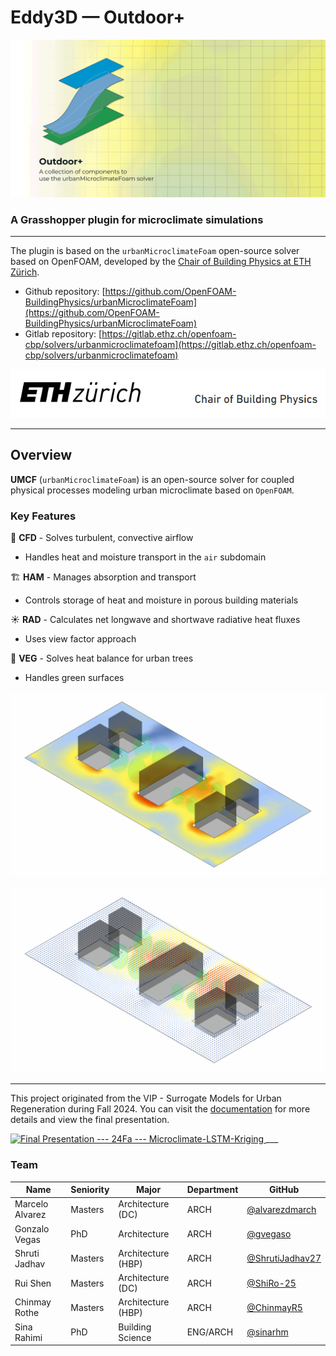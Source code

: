 # Eddy3D &mdash; Outdoor+

![UMCF](./images/outdoor+/umcf.gif)
### A Grasshopper plugin for microclimate simulations
___
The plugin is based on the `urbanMicroclimateFoam` open-source solver based on OpenFOAM, developed by the [Chair of Building Physics at ETH Zürich](https://carmeliet.ethz.ch/). 

- Github repository: [https://github.com/OpenFOAM-BuildingPhysics/urbanMicroclimateFoam](https://github.com/OpenFOAM-BuildingPhysics/urbanMicroclimateFoam)
- Gitlab repository: [https://gitlab.ethz.ch/openfoam-cbp/solvers/urbanmicroclimatefoam](https://gitlab.ethz.ch/openfoam-cbp/solvers/urbanmicroclimatefoam)

![ETH Zurich](./images/outdoor+/eth.png)
___
## Overview
**UMCF** (`urbanMicroclimateFoam`) is an open-source solver for coupled physical processes modeling urban microclimate based on `OpenFOAM`.

### Key Features
 🌊 **CFD** - Solves turbulent, convective airflow
- Handles heat and moisture transport in the `air` subdomain

 🏗️ **HAM** - Manages absorption and transport
- Controls storage of heat and moisture in porous building materials

☀️ **RAD** - Calculates net longwave and shortwave radiative heat fluxes
- Uses view factor approach

🌳 **VEG** - Solves heat balance for urban trees
- Handles green surfaces

![Analysis&Visualization](images/outdoor+/image38.gif)

![Analysis&Visualization](images/outdoor+/image39.gif)

___

This project originated from the VIP - Surrogate Models for Urban Regeneration during Fall 2024. You can visit the [documentation](https://vip-smur.github.io/24fa-microclimate-umcf/) for more details and view the final presentation.

<a href="https://www.youtube.com/watch?v=PuFVGLvi_Xo" target="_blank" rel="noopener noreferrer">
    <img src="https://img.youtube.com/vi/PuFVGLvi_Xo/maxresdefault.jpg" width="480" alt="Final Presentation --- 24Fa --- Microclimate-LSTM-Kriging" class="off-glb">
</a>
___

### Team

| Name | Seniority | Major | Department | GitHub |
|------|-----------|-------|------------|---------|
| Marcelo Alvarez | Masters | Architecture (DC) | ARCH | [@alvarezdmarch](https://github.com/alvarezdmarch) |
| Gonzalo Vegas | PhD | Architecture | ARCH | [@gvegaso](https://github.com/gvegasol) |
| Shruti Jadhav | Masters | Architecture (HBP) | ARCH | [@ShrutiJadhav27](https://github.com/ShrutiJadhav27) |
| Rui Shen | Masters | Architecture (DC) | ARCH | [@ShiRo-25](https://github.com/ShiRo-25) |
| Chinmay Rothe | Masters | Architecture (HBP) | ARCH | [@ChinmayR5](https://github.com/ChinmayR5) |
| Sina Rahimi | PhD | Building Science | ENG/ARCH | [@sinarhm](https://github.com/sinarhm) |
